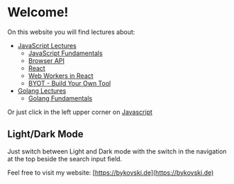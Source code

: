 # Welcome!

On this website you will find lectures about:

- [JavaScript Lectures](./javascript/index.md)
    - [JavaScript Fundamentals](./javascript/javascript-fundamentals/index.md)
    - [Browser API](./javascript/browser-api/index.md)
    - [React](./javascript/react/index.md)
    - [Web Workers in React](./javascript/web-workers-in-react/introduction.md)
    - [BYOT - Build Your Own Tool](./javascript/byot/index.md)
- [Golang Lectures](./golang/index.md)
    - [Golang Fundamentals](./golang/golang-fundamentals/index.md)

Or just click in the left upper corner on [Javascript](./javascript/index.md)

## Light/Dark Mode

Just switch between Light and Dark mode with the switch in the navigation at the top beside the search input field.

Feel free to visit my website: [https://bykovski.de](https://bykovski.de)
